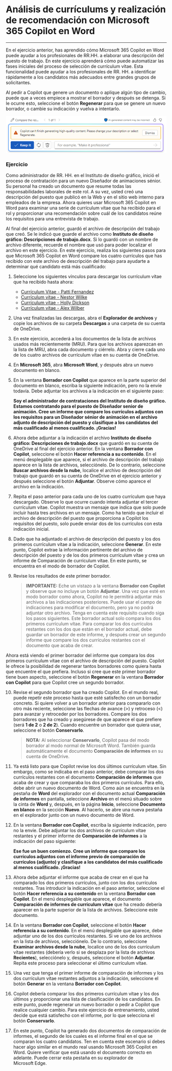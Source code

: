 # Análisis de currículums y realización de recomendación con Microsoft 365 Copilot en Word
---
En el ejercicio anterior, has aprendido cómo Microsoft 365 Copilot en Word puede ayudar a los profesionales de RR.HH. a elaborar una descripción del puesto de trabajo. En este ejercicio aprenderá cómo puede automatizar las fases iniciales del proceso de selección de currículum vítae. Esta funcionalidad puede ayudar a los profesionales de RR. HH. a identificar rápidamente a los candidatos más adecuados entre grandes grupos de solicitantes.

Al pedir a Copilot que genere un documento o aplique algún tipo de cambio, puede que a veces empiece a mostrar el borrador y después se detenga. Si le ocurre esto, seleccione el botón **Regenerar** para que se genere un nuevo borrador, o cambie su indicación y vuelva a intentarlo.

![Recorte de pantalla que muestra un mensaje que puede recibir si Copilot no puede terminar de generar el borrador actual.](../media/copilot-word-regenerate-message-d16edfd9.png)

### Ejercicio

Como administrador de RR. HH. en el Instituto de diseño gráfico, inició el proceso de contratación para un nuevo Diseñador de animaciones sénior. Su personal ha creado un documento que resume todas las responsabilidades laborales de este rol. A su vez, usted creó una descripción del puesto que publicó en la Web y en el sitio web interno para empleados de la empresa. Ahora quieres usar Microsoft 365 Copilot en Word para examinar una serie de currículum vítae que ha recibido para el rol y proporcionar una recomendación sobre cuál de los candidatos reúne los requisitos para una entrevista de trabajo.

Al final del ejercicio anterior, guardó el archivo de descripción del trabajo que creó. Se le indicó que guarde el archivo como **Instituto de diseño gráfico: Descripciones de trabajo.docx**. Si lo guardó con un nombre de archivo diferente, recuerde el nombre que usó para poder localizar el archivo en este ejercicio. En este ejercicio, realiza los siguientes pasos para que Microsoft 365 Copilot en Word compare los cuatro currículos que has recibido con este archivo de descripción del trabajo para ayudarte a determinar qué candidato está más cualificado:

1.  Seleccione los siguientes vínculos para descargar los currículum vítae que ha recibido hasta ahora:
     -  [Currículum Vitae - Patti Fernandez](https://go.microsoft.com/fwlink/?linkid=2268829)
     -  [Currículum vítae - Nestor Wilke](https://go.microsoft.com/fwlink/?linkid=2268930)
     -  [Currículum vítae - Holly Dickson](https://go.microsoft.com/fwlink/?linkid=2268828)
     -  [Currículum vítae - Alex Wilber](https://go.microsoft.com/fwlink/?linkid=2269127)
2.  Una vez finalizadas las descargas, abra el **Explorador de archivos** y copie los archivos de su carpeta **Descargas** a una carpeta de su cuenta de OneDrive.
3.  En este ejercicio, accederá a los documentos de la lista de archivos usados más recientemente (MRU). Para que los archivos aparezcan en la lista de MRU, abra cada documento y ciérrelo. Abra y cierre cada uno de los cuatro archivos de currículum vítae en su cuenta de OneDrive.
4.  En **Microsoft 365**, abra **Microsoft Word**, y después abra un nuevo documento en blanco.
5.  En la ventana **Borrador con Copilot** que aparece en la parte superior del documento en blanco, escriba la siguiente indicación, pero no la envíe todavía. Debe adjuntar los archivos a la indicación en el siguiente paso:
    
    **Soy el administrador de contrataciones del Instituto de diseño gráfico. Estamos contratando para el puesto de Diseñador senior de animación. Cree un informe que compare los currículos adjuntos con los requisitos para un Diseñador sénior de animación en el archivo adjunto de descripción del puesto y clasifique a los candidatos del más cualificado al menos cualificado. ¡Gracias!**
6.  Ahora debe adjuntar a la indicación el archivo **Instituto de diseño gráfico: Descripciones de trabajo.docx** que guardó en su cuenta de OneDrive al final del ejercicio anterior. En la ventana **Borrador con Copilot**, seleccione el botón **Hacer referencia a su contenido**. En el menú desplegable que aparece, si el archivo de descripción del trabajo aparece en la lista de archivos, selecciónelo. De lo contrario, seleccione **Buscar archivos desde la nube**, localice el archivo de descripción del trabajo que guardó en su cuenta de OneDrive en el ejercicio anterior y después seleccione el botón **Adjuntar**. Observe cómo aparece el archivo en la indicación.
7.  Repita el paso anterior para cada uno de los cuatro currículum que haya descargado. Observe lo que ocurre cuando intenta adjuntar el tercer currículum vítae. Copilot muestra un mensaje que indica que solo puede incluir hasta tres archivos en un mensaje. Como ha tenido que incluir el archivo de descripción del puesto que proporciona a Copilot los requisitos del puesto, solo puede enviar dos de los currículos con esta indicación inicial.
8.  Dado que ha adjuntado el archivo de descripción del puesto y los dos primeros currículum vítae a la indicación, seleccione **Generar**. En este punto, Copilot extrae la información pertinente del archivo de descripción del puesto y de los dos primeros currículum vítae y crea un informe de Comparación de currículum vítae. En este punto, se encuentra en el modo de borrador de Copilot.
9.  Revise los resultados de este primer borrador.
    
    > **IMPORTANTE:** Eche un vistazo a la ventana **Borrador con Copilot** y observe que no incluye un botón **Adjuntar**. Una vez que esté en modo borrador como ahora, Copilot no le permitirá adjuntar más archivos a las indicaciones posteriores. Puede usar el campo de indicaciones para modificar el documento, pero ya no podrá adjuntar otro archivo. Tenga en cuenta este requisito cuando siga los pasos siguientes. Este borrador actual solo compara los dos primeros currículum vítae. Para comparar los dos currículos restantes con los dos que están en el borrador actual, debe guardar un borrador de este informe, y después crear un segundo informe que compare los dos currículos restantes con el documento que acaba de crear.
    
  Ahora está viendo el primer borrador del informe que compara los dos primeros currículum vítae con el archivo de descripción del puesto. Copilot le ofrece la posibilidad de regenerar tantos borradores como quiera hasta que encuentre el que prefiera. Incluso si cree que este primer borrador tiene buen aspecto, seleccione el botón **Regenerar** en la ventana **Borrador con Copilot** para que Copilot cree un segundo borrador.

10. Revise el segundo borrador que ha creado Copilot. En el mundo real, puede repetir este proceso hasta que esté satisfecho con un borrador concreto. Si quiere volver a un borrador anterior para compararlo con otro más reciente, seleccione las flechas de avance (&gt;) y retroceso (&lt;) para avanzar y retroceder por los borradores. Compare los dos borradores que ha creado y asegúrese de que aparece el que prefiere (será **1 de 2** o **2 de 2**). Cuando encuentre un borrador que quiera usar, seleccione el botón **Conservarlo**.
    
    > **NOTA:** Al seleccionar **Conservarlo**, Copilot pasa del modo borrador al modo normal de Microsoft Word. También guarda automáticamente el documento **Comparación de informes** en su cuenta de OneDrive.
11. Ya está listo para que Copilot revise los dos últimos currículum vítae. Sin embargo, como se indicaba en el paso anterior, debe comparar los dos currículos restantes con el documento **Comparación de informes** que acaba de crear y que comparaba los dos primeros currículos. Para ello, debe abrir un nuevo documento de Word. Como aún se encuentra en la pestaña de **Word** del explorador con el documento actual **Comparación de informes** en pantalla, seleccione **Archivo** en el menú situado sobre la cinta de **Word** y, después, en la página **Inicio**, seleccione **Documento en blanco** en la sección **Nuevo**. Al hacerlo, se abre una nueva pestaña en el explorador junto con un nuevo documento de Word.

12. En la ventana **Borrador con Copilot**, escriba la siguiente indicación, pero no la envíe. Debe adjuntar los dos archivos de currículum vítae restantes y el primer informe de **Comparación de informes** a la indicación del paso siguiente:
    
    **Ese fue un buen comienzo. Cree un informe que compare los currículos adjuntos con el informe previo de comparación de currículos (adjunto) y clasifique a los candidatos del más cualificado al menos cualificado. ¡Gracias!**
13. Ahora debe adjuntar el informe que acaba de crear en el que ha comparado los dos primeros currículos, junto con los dos currículos restantes. Tras introducir la indicación en el paso anterior, seleccione el botón **Hacer referencia a su contenido** en la ventana **Borrador con Copilot**. En el menú desplegable que aparece, el documento **Comparación de informes de currículum vítae** que ha creado debería aparecer en la parte superior de la lista de archivos. Seleccione este documento.
14. En la ventana **Borrador con Copilot**, seleccione el botón **Hacer referencia a su contenido**. En el menú desplegable que aparece, debe adjuntar uno de los dos currículos restantes. Si ve uno de los archivos en la lista de archivos, selecciónelo. De lo contrario, seleccione **Examinar archivos desde la nube**, localice uno de los dos currículum vítae restantes (debería verlo si se desplaza por la lista de archivos **Recientes**), selecciónelo y, después, seleccione el botón **Adjuntar**. Repita este proceso para seleccionar el último currículum vítae.
15. Una vez que tenga el primer informe de comparación de informes y los dos currículum vítae restantes adjuntos a la indicación, seleccione el botón **Generar** en la ventana **Borrador con Copilot**.
16. Copilot debería comparar los dos primeros currículum vítae y los dos últimos y proporcionar una lista de clasificación de los candidatos. En este punto, puede regenerar un nuevo borrador o pedir a Copilot que realice cualquier cambio. Para este ejercicio de entrenamiento, usted decide que está satisfecho con el informe, por lo que selecciona el botón **Conservarlo**.
17. En este punto, Copilot ha generado dos documentos de comparación de informes, el segundo de los cuales es el informe final en el que se comparan los cuatro candidatos. Ten en cuenta este escenario si debes hacer algo similar en el mundo real usando Microsoft 365 Copilot en Word. Quiere verificar que está usando el documento correcto en adelante. Puede cerrar esta pestaña en su explorador de Microsoft Edge.
